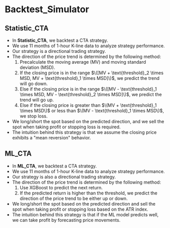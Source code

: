 # Backtest_Simulator
## Statistic_CTA
* In **Statistic_CTA**, we backtest a CTA strategy.
* We use 11 months of 1-hour K-line data to analyze strategy performance.
* Our strategy is a directional trading strategy.
* The direction of the price trend is determined by the following method:
  1. Precalculate the moving average (MV) and moving standard deviation (MSD).
  2. If the closing price is in the range $\([MV + \text{threshold}_2 \times MSD, MV + \text{threshold}_1 \times MSD]\)$, we predict the trend will go down.
  3. Else if the closing price is in the range $\([MV - \text{threshold}_1 \times MSD, MV - \text{threshold}_2 \times MSD]\)$, we predict the trend will go up.
  4. Else if the closing price is greater than $\(MV + \text{threshold}_1 \times MSD\)$ or less than $\(MV - \text{threshold}_1 \times MSD\)$, we stop loss.
* We long/short the spot based on the predicted direction, and we sell the spot when taking profit or stopping loss is required.
* The intuition behind this strategy is that we assume the closing price exhibits a "mean reversion" behavior.

## ML_CTA
* In **ML_CTA**, we backtest a CTA strategy.
* We use 11 months of 1-hour K-line data to analyze strategy performance.
* Our strategy is also a directional trading strategy.
* The direction of the price trend is determined by the following method:
  1. Use XGBoost to predict the next return.
  2. If the predicted return is higher than the threshold, we predict the direction of the price trend to be either up or down.
* We long/short the spot based on the predicted direction and sell the spot when taking profit or stopping loss based on the ATR index.
* The intuition behind this strategy is that if the ML model predicts well, we can take profit by forecasting price movements.
